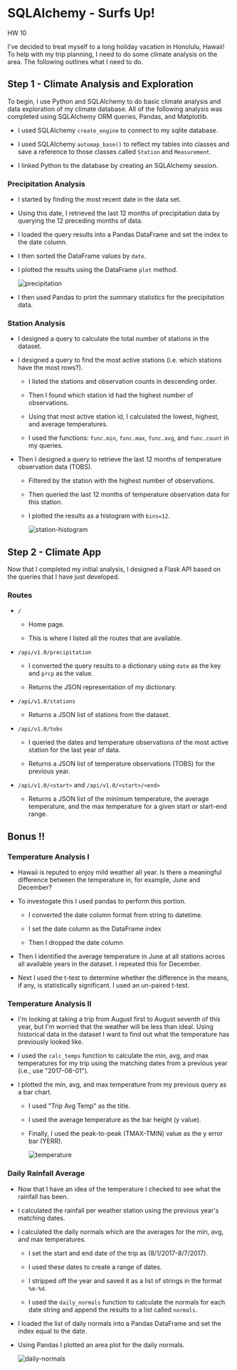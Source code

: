 # SQLAlchemy - Surfs Up!
HW 10

I've decided to treat myself to a long holiday vacation in Honolulu, Hawaii! To help with my trip planning, I need to do some climate analysis on the area. The following outlines what I need to do.

## Step 1 - Climate Analysis and Exploration

To begin, I use Python and SQLAlchemy to do basic climate analysis and data exploration of my climate database. All of the following analysis was completed using SQLAlchemy ORM queries, Pandas, and Matplotlib.

* I used SQLAlchemy `create_engine` to connect to my sqlite database.

* I used SQLAlchemy `automap_base()` to reflect my tables into classes and save a reference to those classes called `Station` and `Measurement`.

* I linked Python to the database by creating an SQLAlchemy session.

### Precipitation Analysis

* I started by finding the most recent date in the data set.

* Using this date, I retrieved the last 12 months of precipitation data by querying the 12 preceding months of data.

* I loaded the query results into a Pandas DataFrame and set the index to the date column.

* I then sorted the DataFrame values by `date`.

* I plotted the results using the DataFrame `plot` method.

  ![precipitation](Images/prcp_data.png)

* I then used Pandas to print the summary statistics for the precipitation data.

### Station Analysis

* I designed a query to calculate the total number of stations in the dataset.

* I designed a query to find the most active stations (i.e. which stations have the most rows?).

  * I listed the stations and observation counts in descending order.

  * Then I found which station id had the highest number of observations.

  * Using that most active station id, I calculated the lowest, highest, and average temperatures.

  * I used the functions: `func.min`, `func.max`, `func.avg`, and `func.count` in my queries.

* Then I designed a query to retrieve the last 12 months of temperature observation data (TOBS).

  * Filtered by the station with the highest number of observations.

  * Then queried the last 12 months of temperature observation data for this station.

  * I plotted the results as a histogram with `bins=12`.

    ![station-histogram](Images/temp_data.png)

## Step 2 - Climate App

Now that I completed my initial analysis, I designed a Flask API based on the queries that I have just developed.

### Routes

* `/`

  * Home page.

  * This is where I listed all the routes that are available.

* `/api/v1.0/precipitation`

  * I converted the query results to a dictionary using `date` as the key and `prcp` as the value.
  
  * Returns the JSON representation of my dictionary.

* `/api/v1.0/stations`

  * Returns a JSON list of stations from the dataset.

* `/api/v1.0/tobs`
  * I queried the dates and temperature observations of the most active station for the last year of data.

  * Returns a JSON list of temperature observations (TOBS) for the previous year.

* `/api/v1.0/<start>` and `/api/v1.0/<start>/<end>`

  * Returns a JSON list of the minimum temperature, the average temperature, and the max temperature for a given start or start-end range.

## Bonus !!

### Temperature Analysis I

* Hawaii is reputed to enjoy mild weather all year. Is there a meaningful difference between the temperature in, for example, June and December?

* To investogate this I used pandas to perform this portion.

  * I converted the date column format from string to datetime.

  * I set the date column as the DataFrame index

  * Then I dropped the date column

* Then I identified the average temperature in June at all stations across all available years in the dataset. I repeated this for December.

* Next I used the t-test to determine whether the difference in the means, if any, is statistically significant. I used an un-paired t-test.

### Temperature Analysis II

* I'm looking at taking a trip from August first to August seventh of this year, but I'm worried that the weather will be less than ideal. Using historical data in the dataset I want to find out what the temperature has previously looked like.

* I used the `calc_temps` function to calculate the min, avg, and max temperatures for my trip using the matching dates from a previous year (i.e., use "2017-08-01").

* I plotted the min, avg, and max temperature from my previous query as a bar chart.

  * I used "Trip Avg Temp" as the title.

  * I used the average temperature as the bar height (y value).

  * Finally, I used the peak-to-peak (TMAX-TMIN) value as the y error bar (YERR).

    ![temperature](Images/avg_temp.png)

### Daily Rainfall Average

* Now that I have an idea of the temperature I checked to see what the rainfall has been.

* I calculated the rainfall per weather station using the previous year's matching dates.

* I calculated the daily normals which are the averages for the min, avg, and max temperatures.

  * I set the start and end date of the trip as (8/1/2017-8/7/2017).

  * I used these dates to create a range of dates.

  * I stripped off the year and saved it as a list of strings in the format `%m-%d`.

  * I used the `daily_normals` function to calculate the normals for each date string and append the results to a list called `normals`.

* I loaded the list of daily normals into a Pandas DataFrame and set the index equal to the date.

* Using Pandas I plotted an area plot for the daily normals.

  ![daily-normals](Images/daily_normals.png)
